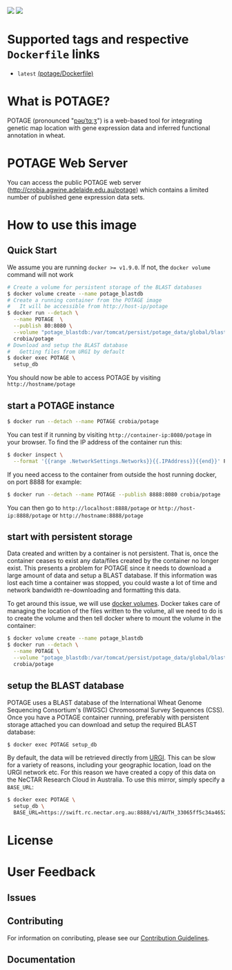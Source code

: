 [![](https://images.microbadger.com/badges/image/crobia/potage.svg)](https://microbadger.com/images/crobia/potage "Get your own image badge on microbadger.com") [![](https://images.microbadger.com/badges/version/crobia/potage.svg)](https://microbadger.com/images/crobia/potage "Get your own version badge on microbadger.com")

# Supported tags and respective `Dockerfile` links
  * `latest` [(potage/Dockerfile)](https://github.com/CroBiA/docker-potage/blob/master/Dockerfile)

# What is POTAGE?
POTAGE (pronounced "[pəʊˈtɑːʒ](http://img2.tfd.com/pron/mp3/en/UK/df/dfskskssdfd5drh7.mp3)") is a web-based tool for integrating genetic map location with gene expression data and inferred functional annotation in wheat.

# POTAGE Web Server

You can access the public POTAGE web server (http://crobia.agwine.adelaide.edu.au/potage) which contains a limited number of published gene
expression data sets.

# How to use this image

## Quick Start

We assume you are running `docker >= v1.9.0`. If not, the `docker volume` command will not work

```bash
# Create a volume for persistent storage of the BLAST databases
$ docker volume create --name potage_blastdb
# Create a running container from the POTAGE image
#   It will be accessible from http://host-ip/potage
$ docker run --detach \
  --name POTAGE  \
  --publish 80:8080 \
  --volume "potage_blastdb:/var/tomcat/persist/potage_data/global/blast_db" \
  crobia/potage
# Download and setup the BLAST database
#   Getting files from URGI by default
$ docker exec POTAGE \
  setup_db
```

You should now be able to access POTAGE by visiting `http://hostname/potage`

## start a POTAGE instance

```bash
$ docker run --detach --name POTAGE crobia/potage
```
You can test if it running by visiting `http://container-ip:8080/potage` in your browser. To find the IP address of the container run this:

```bash
$ docker inspect \
  --format '{{range .NetworkSettings.Networks}}{{.IPAddress}}{{end}}' POTAGE
```

If you need access to the container from outside the host running docker, on port 8888 for example:

```bash
$ docker run --detach --name POTAGE --publish 8888:8080 crobia/potage
```

You can then go to `http://localhost:8888/potage` or `http://host-ip:8888/potage` or `http://hostname:8888/potage`

## start with persistent storage

Data created and written by a container is not persistent. That is, once the container ceases to exist any data/files created by the container no longer exist. This presents a problem for POTAGE since it needs to download a large amount of data and setup a BLAST database. If this information was lost each time a container was stopped, you could waste a lot of time and network bandwidth re-downloading and formatting this data.

To get around this issue, we will use [docker volumes](https://docs.docker.com/engine/tutorials/dockervolumes/). Docker takes care of managing the location of the files written to the volume, all we need to do is to create the volume and then tell docker where to mount the volume in the container:

```bash
$ docker volume create --name potage_blastdb
$ docker run --detach \
  --name POTAGE \
  --volume "potage_blastdb:/var/tomcat/persist/potage_data/global/blast_db" \
  crobia/potage
```

## setup the BLAST database

POTAGE uses a BLAST database of the International Wheat Genome Sequencing Consortium's (IWGSC) Chromosomal Survey Sequences (CSS). Once you have a POTAGE container running, preferably with persistent storage attached you can download and setup the required BLAST database:

```bash
$ docker exec POTAGE setup_db
```

By default, the data will be retrieved directly from [URGI](https://urgi.versailles.inra.fr/download/iwgsc/Survey_sequence/). This can be slow for a variety of reasons, including your geographic location, load on the URGI network etc. For this reason we have created a copy of this data on the NeCTAR Research Cloud in Australia. To use this mirror, simply specify a `BASE_URL`:

```bash
$ docker exec POTAGE \
  setup_db \
  BASE_URL=https://swift.rc.nectar.org.au:8888/v1/AUTH_33065ff5c34a4652aa2fefb292b3195a/IWGSC_CSS/
```

# License
# User Feedback
## Issues
## Contributing

For information on conributing, please see our [Contribution Guidelines](https://github.com/CroBiA/docker-potage/blob/master/CONTRIBUTING.md).

## Documentation

